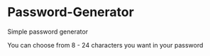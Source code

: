# Password-Generator
Simple password generator


You can choose from 8 - 24 characters you want in your password
